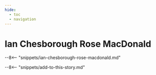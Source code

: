 ```yaml
---
hide:
  - toc
  - navigation 
---
```


# Ian Chesborough Rose MacDonald

<!--
** —**
-->

--8<-- "snippets/ian-chesborough-rose-macdonald.md"

--8<-- "snippets/add-to-this-story.md"